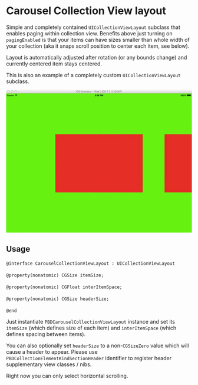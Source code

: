 Carousel Collection View layout
===============================

Simple and completely contained `UICollectionViewLayout` subclass that enables paging within collection view. Benefits above just turning on `pagingEnabled` is that your items can have sizes smaller than whole width of your collection (aka it snaps scroll position to center each item, see below).

Layout is automatically adjusted after rotation (or any bounds change) and currently centered item stays centered.

This is also an example of a completely custom `UICollectionViewLayout` subclass.

![Demo](Demo.gif)

## Usage

```
@interface CarouselCollectionViewLayout : UICollectionViewLayout

@property(nonatomic) CGSize itemSize;

@property(nonatomic) CGFloat interItemSpace;

@property(nonatomic) CGSize headerSize;

@end
```

Just instantiate `PBDCarouselCollectionViewLayout` instance and set its `itemSize` (which defines size of each item) and `interItemSpace` (which defines spacing between items).

You can also optionally set `headerSize` to a non-`CGSizeZero` value which will cause a header to appear. Please use `PBDCollectionElementKindSectionHeader` identifier to register header supplementary view classes / nibs. 

Right now you can only select horizontal scrolling.
